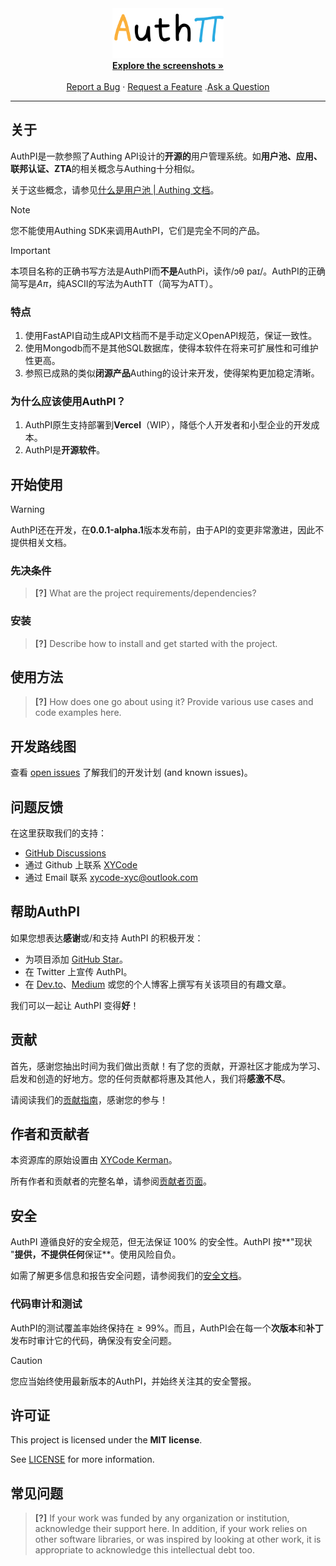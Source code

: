 <div align="center">
  <img width="178px" src="./docs/images/AuthPI.svg" />
  <br />
  <a href="#about"><strong>Explore the screenshots »</strong></a>
  <br />
  <br />
  <a href="https://github.com/XYCode-Kerman/AuthPI/issues/new?assignees=&labels=bug&template=01_BUG_REPORT.md&title=bug%3A+">Report a Bug</a>
  ·
  <a href="https://github.com/XYCode-Kerman/AuthPI/issues/new?assignees=&labels=enhancement&template=02_FEATURE_REQUEST.md&title=feat%3A+">Request a Feature</a>
  .<a href="https://github.com/XYCode-Kerman/AuthPI/discussions">Ask a Question</a>
</div>

---

## 关于

AuthPI是一款参照了Authing API设计的**开源的**用户管理系统。如**用户池、应用、联邦认证、ZTA**的相关概念与Authing十分相似。

关于这些概念，请参见[什么是用户池 | Authing 文档](https://docs.authing.cn/v2/concepts/user-pool.html)。

> [!NOTE]
> 
> 您不能使用Authing SDK来调用AuthPI，它们是完全不同的产品。

> [!Important]
> 
> 本项目名称的正确书写方法是AuthPI而**不是**AuthPi，读作/ɔθ paɪ/。AuthPI的正确简写是$A\pi$，纯ASCII的写法为AuthTT（简写为ATT）。

### 特点

1. 使用FastAPI自动生成API文档而不是手动定义OpenAPI规范，保证一致性。
2. 使用Mongodb而不是其他SQL数据库，使得本软件在将来可扩展性和可维护性更高。
3. 参照已成熟的类似**闭源产品**Authing的设计来开发，使得架构更加稳定清晰。

### 为什么应该使用AuthPI？

1. AuthPI原生支持部署到**Vercel**（WIP），降低个人开发者和小型企业的开发成本。
2. AuthPI是**开源软件**。

## 开始使用

> [!WARNING]
>
> AuthPI还在开发，在**0.0.1-alpha.1**版本发布前，由于API的变更非常激进，因此不提供相关文档。

### 先决条件

> **[?]**
> What are the project requirements/dependencies?

### 安装

> **[?]**
> Describe how to install and get started with the project.

## 使用方法

> **[?]**
> How does one go about using it?
> Provide various use cases and code examples here.

## 开发路线图

查看 [open issues](https://github.com/XYCode-Kerman/AuthPI/issues) 了解我们的开发计划 (and known issues)。

## 问题反馈

在这里获取我们的支持：

- [GitHub Discussions](https://github.com/XYCode-Kerman/AuthPI/discussions)
- 通过 Github 上联系 [XYCode](https://github.com/XYCode-Kerman)
- 通过 Email 联系 xycode-xyc@outlook.com

## 帮助AuthPI

如果您想表达**感谢**或/和支持 AuthPI 的积极开发：

- 为项目添加 [GitHub Star](https://github.com/XYCode-Kerman/AuthPI)。
- 在 Twitter 上宣传 AuthPI。
- 在 [Dev.to](https://dev.to/)、[Medium](https://medium.com/) 或您的个人博客上撰写有关该项目的有趣文章。

我们可以一起让 AuthPI 变得**好**！

## 贡献

首先，感谢您抽出时间为我们做出贡献！有了您的贡献，开源社区才能成为学习、启发和创造的好地方。您的任何贡献都将惠及其他人，我们将**感激不尽**。


请阅读我们的[贡献指南](docs/CONTRIBUTING.md)，感谢您的参与！

## 作者和贡献者

本资源库的原始设置由 [XYCode Kerman](https://github.com/XYCode-Kerman)。

所有作者和贡献者的完整名单，请参阅[贡献者页面](https://github.com/XYCode-Kerman/AuthPI/contributors)。

## 安全

AuthPI 遵循良好的安全规范，但无法保证 100% 的安全性。AuthPI 按**"现状 "**提供，不提供任何**保证**。使用风险自负。

如需了解更多信息和报告安全问题，请参阅我们的[安全文档](docs/SECURITY.md)。

### 代码审计和测试

AuthPI的测试覆盖率始终保持在$\ge 99\%$。而且，AuthPI会在每一个**次版本**和**补丁**发布时审计它的代码，确保没有安全问题。

> [!Caution]
>
> 您应当始终使用最新版本的AuthPI，并始终关注其的安全警报。

## 许可证

This project is licensed under the **MIT license**.

See [LICENSE](LICENSE) for more information.

## 常见问题

> **[?]**
> If your work was funded by any organization or institution, acknowledge their support here.
> In addition, if your work relies on other software libraries, or was inspired by looking at other work, it is appropriate to acknowledge this intellectual debt too.
